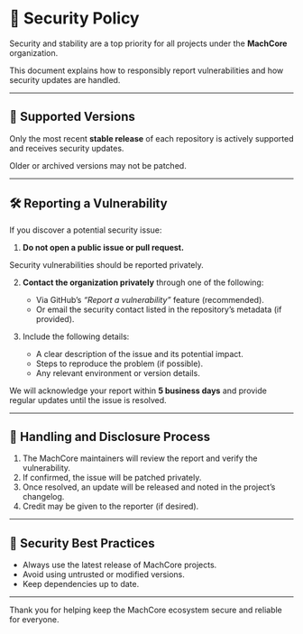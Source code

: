 # 🔐 Security Policy

Security and stability are a top priority for all projects under the **MachCore** organization.

This document explains how to responsibly report vulnerabilities and how security updates are handled.

---
## 🧭 Supported Versions

Only the most recent **stable release** of each repository is actively supported and receives security updates.

Older or archived versions may not be patched.

---
## 🛠️ Reporting a Vulnerability

If you discover a potential security issue:

1. **Do not open a public issue or pull request.**

Security vulnerabilities should be reported privately.

2. **Contact the organization privately** through one of the following:
	- Via GitHub’s *“Report a vulnerability”* feature (recommended).
	- Or email the security contact listed in the repository’s metadata (if provided).

3. Include the following details:
	- A clear description of the issue and its potential impact.
	- Steps to reproduce the problem (if possible).
	- Any relevant environment or version details.

We will acknowledge your report within **5 business days** and provide regular updates until the issue is resolved.

---
## 🧩 Handling and Disclosure Process

1. The MachCore maintainers will review the report and verify the vulnerability.
2. If confirmed, the issue will be patched privately.
3. Once resolved, an update will be released and noted in the project’s changelog.
4. Credit may be given to the reporter (if desired).

---
## 🚧 Security Best Practices

- Always use the latest release of MachCore projects.
- Avoid using untrusted or modified versions.
- Keep dependencies up to date.

---

Thank you for helping keep the MachCore ecosystem secure and reliable for everyone.